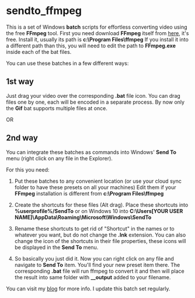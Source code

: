 # sendto_ffmpeg
This is a set of Windows **batch** scripts for effortless converting video using the free **FFmpeg** tool.
First you need download **FFmpeg** itself from [here](https://www.ffmpeg.org/download.html), it's free.
Install it, usually its path is **c:\Program Files\ffmpeg**
If you install it into a different path than this,
you will need to edit the path to **FFmpeg.exe** inside each of the bat files.

You can use these batches in a few different ways:

## 1st way
Just drag your video over the corresponding **.bat** file icon.
You can drag files one by one, each will be encoded in a separate process.
By now only the **Gif** bat supports multiple files at once.

OR

## 2nd way
You can integrate these batches as commands into Windows' **Send To** menu (right click on any file in the Explorer).

For this you need:

1. Put these batches to any convenient location (or use your cloud sync folder to have these presets on all your machines)
Edit them if your **FFmpeg** installation is different from **c:\Program Files\ffmpeg**

2. Create the shortcuts for these files (Alt drag). Place these shortcuts into **%userprofile%/SendTo** or on Windows 10 into **C:\Users\[YOUR USER NAME]\AppData\Roaming\Microsoft\Windows\SendTo**

3. Rename these shortcuts to get rid of "Shortcut" in the names or to whatever you want, but do not change the **.lnk** extension.
You can also change the icon of the shortcuts in their file properties, these icons will be displayed in the **Send To** menu.

4. So basically you just did it. Now you can right click on any file and navigate to **Send To** item.
You'll find your new preset item there. The corresponding **.bat** file will run ffmpeg to convert it
and then will place the result into same folder with **__output** added to your filename.

You can visit my [blog](https://keeraah.blogspot.com/2018/02/ffmpeg-lifehack-1.html) for more info.
I update this batch set regularly.

